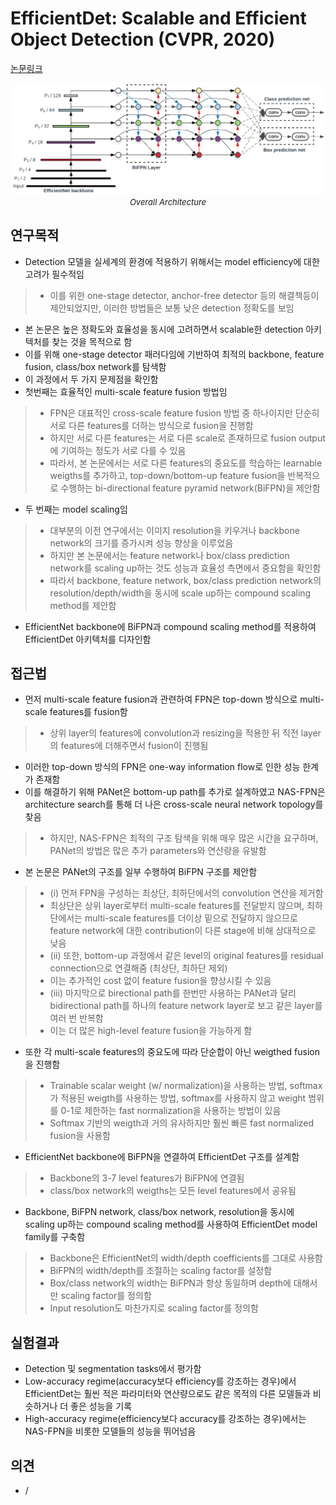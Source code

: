 # EfficientDet: Scalable and Efficient Object Detection (CVPR, 2020)

[논문링크](https://openaccess.thecvf.com/content_CVPR_2020/html/Tan_EfficientDet_Scalable_and_Efficient_Object_Detection_CVPR_2020_paper.html)

<p align="center">
    <img width="800" alt='fig1' src="../img/tan2020efficientdet.png?raw=true"></br>
    <em><font size=2>Overall Architecture</font></em>
</p>

## 연구목적
- Detection 모델을 실세계의 환경에 적용하기 위해서는 model efficiency에 대한 고려가 필수적임
> - 이를 위한 one-stage detector, anchor-free detector 등의 해결책등이 제안되었지만, 이러한 방법들은 보통 낮은 detection 정확도를 보임
- 본 논문은 높은 정확도와 효율성을 동시에 고려하면서 scalable한 detection 아키텍처를 찾는 것을 목적으로 함
- 이를 위해 one-stage detector 패러다임에 기반하여 최적의 backbone, feature fusion, class/box network를 탐색함
- 이 과정에서 두 가지 문제점을 확인함
- 첫번째는 효율적인 multi-scale feature fusion 방법임
> - FPN은 대표적인 cross-scale feature fusion 방법 중 하나이지만 단순히 서로 다른 features를 더하는 방식으로 fusion을 진행함
> - 하지만 서로 다른 features는 서로 다른 scale로 존재하므로 fusion output에 기여하는 정도가 서로 다를 수 있음
> - 따라서, 본 논문에서는 서로 다른 features의 중요도를 학습하는 learnable weigths를 추가하고, top-down/bottom-up feature fusion을 반복적으로 수행하는 bi-directional feature pyramid network(BiFPN)을 제안함
- 두 번째는 model scaling임
> - 대부분의 이전 연구에서는 이미지 resolution을 키우거나 backbone network의 크기를 증가시켜 성능 향상을 이루었음
> - 하지만 본 논문에서는 feature network나 box/class prediction network를 scaling up하는 것도 성능과 효율성 측면에서 중요함을 확인함
> - 따라서 backbone, feature network, box/class prediction network의 resolution/depth/width을 동시에 scale up하는 compound scaling method를 제안함
- EfficientNet backbone에 BiFPN과 compound scaling method를 적용하여 EfficientDet 아키텍처를 디자인함

## 접근법
- 먼저 multi-scale feature fusion과 관련하여 FPN은 top-down 방식으로 multi-scale features를 fusion함
> - 상위 layer의 features에 convolution과 resizing을 적용한 뒤 직전 layer의 features에 더해주면서 fusion이 진행됨
- 이러한 top-down 방식의 FPN은 one-way information flow로 인한 성능 한계가 존재함
- 이를 해결하기 위해 PANet은 bottom-up path를 추가로 설계하였고 NAS-FPN은 architecture search를 통해 더 나은 cross-scale neural network topology를 찾음
> - 하지만, NAS-FPN은 최적의 구조 탐색을 위해 매우 많은 시간을 요구하며, PANet의 방법은 많은 추가 parameters와 연산량을 유발함
- 본 논문은 PANet의 구조를 일부 수행하여 BiFPN 구조를 제안함
> - (i) 먼저 FPN을 구성하는 최상단, 최하단에서의 convolution 연산을 제거함
> - 최상단은 상위 layer로부터 multi-scale features를 전달받지 않으며, 최하단에서는 multi-scale features를 더이상 밑으로 전달하지 않으므로 feature network에 대한 contribution이 다른 stage에 비해 상대적으로 낮음
> - (ii) 또한, bottom-up 과정에서 같은 level의 original features를 residual connection으로 연결해줌 (최상단, 최하단 제외)
> - 이는 추가적인 cost 없이 feature fusion을 향상시킬 수 있음
> - (iii) 마지막으로 birectional path를 한번만 사용하는 PANet과 달리 bidirectional path를 하나의 feature network layer로 보고 같은 layer를 여러 번 반복함
> - 이는 더 많은 high-level feature fusion을 가능하게 함
- 또한 각 multi-scale features의 중요도에 따라 단순합이 아닌 weigthed fusion을 진행함
> - Trainable scalar weight (w/ normalization)을 사용하는 방법, softmax가 적용된 weigth를 사용하는 방법, softmax를 사용하지 않고 weight 범위를 0-1로 제한하는 fast normalization을 사용하는 방법이 있음
> - Softmax 기반의 weigth과 거의 유사하지만 훨씬 빠른 fast normalized fusion을 사용함
- EfficientNet backbone에 BiFPN을 연결하여 EfficientDet 구조를 설계함
> - Backbone의 3-7 level features가 BiFPN에 연결됨
> - class/box network의 weigths는 모든 level features에서 공유됨
- Backbone, BiFPN network, class/box network, resolution을 동시에 scaling up하는 compound scaling method를 사용하여 EfficientDet model family를 구축함
> - Backbone은 EfficientNet의 width/depth coefficients를 그대로 사용함
> - BiFPN의 width/depth를 조절하는 scaling factor를 설정함
> - Box/class network의 width는 BiFPN과 항상 동일하며 depth에 대해서만 scaling factor를 정의함
> - Input resolution도 마찬가지로 scaling factor를 정의함

## 실험결과
- Detection 및 segmentation tasks에서 평가함
- Low-accuracy regime(accuracy보다 efficiency를 강조하는 경우)에서 EfficientDet는 훨씬 적은 파라미터와 연산량으로도 같은 목적의 다른 모델들과 비슷하거나 더 좋은 성능을 기록
- High-accuracy regime(efficiency보다 accuracy를 강조하는 경우)에서는 NAS-FPN을 비롯한 모델들의 성능을 뛰어넘음

## 의견
- / 
